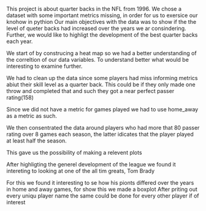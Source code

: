 This project is about quarter backs in the NFL from 1996. We chose a dataset with some important metrics missing, in order for us to exersice our knohow in pythion Our main objectives with the data was to show if the the level of queter backs had increased over the years we ar consindering. Further, we would like to highligt the development of the best quarter backs each year.

We start of by construcing a heat map so we had a better understanding of the correltion of our data variables. To understand better what would be interesting to examine further.

We had to clean up the data since some players had miss informing metrics abiut their skill level as a quarter back. This could be if they only made one throw and completed that and such they got a near perfect passer rating(158)

Since we did not have a metric for games played we had to use home_away as a metric as such.

We then consentrated the data around players who had more that 80 passer rating over 8 games each season, the latter idicates that the player played at least half the season.

This gave us the possibility of making a relevent plots

After highligting the generel development of the league we found it intereting to looking at one of the all tim greats, Tom Brady

For this we found it interesting to se how his pionts differed over the years in home and away games, for show this we made a boxplot After priting out every uniqu player name the same could be done for every other player if of interest
